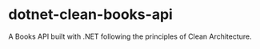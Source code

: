 # dotnet-clean-books-api
A Books API built with .NET following the principles of Clean Architecture.
